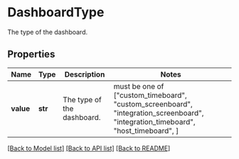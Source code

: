 # DashboardType

The type of the dashboard.
## Properties
Name | Type | Description | Notes
------------ | ------------- | ------------- | -------------
**value** | **str** | The type of the dashboard. |  must be one of ["custom_timeboard", "custom_screenboard", "integration_screenboard", "integration_timeboard", "host_timeboard", ]

[[Back to Model list]](README.md#documentation-for-models) [[Back to API list]](README.md#documentation-for-api-endpoints) [[Back to README]](README.md)


